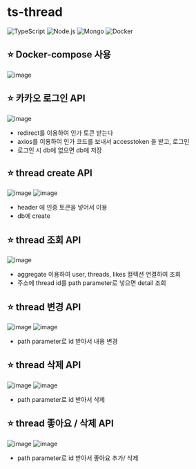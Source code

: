# ts-thread

![TypeScript](https://img.shields.io/badge/TypeScript-3178C6?style=for-the-badge&logo=TypeScript&logoColor=white)
![Node.js](https://img.shields.io/badge/Node.js-5FA04E6?style=for-the-badge&logo=Node.js&logoColor=white)
![Mongo](https://img.shields.io/badge/MongoDB-4EA94B?style=for-the-badge&logo=mongodb&logoColor=white)
![Docker](https://img.shields.io/badge/docker-%230db7ed.svg?style=for-the-badge&logo=docker&logoColor=white)

<h2>⭐ Docker-compose 사용</h2>

![image](https://github.com/minsu0717/ts-thread/assets/96038772/42ff22d5-e9bb-4edd-9b5c-5c42f284d24c)
<h2>⭐ 카카오 로그인 API</h2>

![image](https://github.com/minsu0717/ts-thread/assets/96038772/318aa2aa-38fc-4200-8c53-ecc717e0d75f)
- redirect를 이용하여 인가 토큰 받는다
- axios를 이용하여 인가 코드를 보내서 accesstoken 을 받고, 로그인
- 로그인 시 db에 없으면 db에 저장
  
<h2>⭐ thread create API</h2>

![image](https://github.com/minsu0717/ts-thread/assets/96038772/243c0a2e-3e25-427f-be14-82303deee8ed)
![image](https://github.com/minsu0717/ts-thread/assets/96038772/5466e3b6-5b4e-4893-8273-19b232a2c90e)

- header 에 인증 토큰을 넣어서 이용
- db에 create

<h2>⭐ thread 조회 API</h2>

![image](https://github.com/minsu0717/ts-thread/assets/96038772/6ef8aa19-5d15-46ed-a2ff-88c2aa936ed4)

- aggregate 이용하여 user, threads, likes 컬렉션 연결하여 조회
- 주소에 thread id를 path parameter로 넣으면 detail 조회

<h2>⭐ thread 변경 API</h2>

![image](https://github.com/minsu0717/ts-thread/assets/96038772/79ec20ea-1e2f-4a4e-9264-d48a0183522e)
![image](https://github.com/minsu0717/ts-thread/assets/96038772/40271d0b-e934-460d-abb7-71c5fcae3e3f)

- path parameter로 id 받아서 내용 변경

<h2>⭐ thread 삭제 API</h2>

![image](https://github.com/minsu0717/ts-thread/assets/96038772/c2263341-83b2-4e1e-8c09-5500230237ea)
![image](https://github.com/minsu0717/ts-thread/assets/96038772/754af37b-65ec-4ffd-8369-6ca1d924d431)

- path parameter로 id 받아서 삭제

<h2>⭐ thread 좋아요 / 삭제 API</h2>

![image](https://github.com/minsu0717/ts-thread/assets/96038772/8bd42f64-6fd4-4896-ade0-f0ea8974cc52)
![image](https://github.com/minsu0717/ts-thread/assets/96038772/a8267ad6-fc11-4594-b275-486320d49664)

- path parameter로 id 받아서 좋아요 추가/ 삭제
